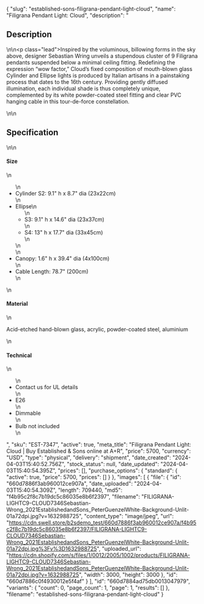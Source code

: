 {
  "slug": "established-sons-filigrana-pendant-light-cloud",
  "name": "Filigrana Pendant Light: Cloud",
  "description": "<h2>Description</h2>\n<!-- split -->\n<p class=\"lead\">Inspired by the voluminous, billowing forms in the sky above, designer Sebastian Wring unveils a stupendous cluster of 9 Filigrana pendants suspended below a minimal ceiling fitting. Redefining the expression “wow factor,” Cloud’s fixed composition of mouth-blown glass Cylinder and Ellipse lights is produced by Italian artisans in a painstaking process that dates to the 16th century. Providing gently diffused illumination, each individual shade is thus completely unique, complemented by its white powder-coated steel fitting and clear PVC hanging cable in this tour-de-force constellation.  </p>\n<!-- split -->\n<h2>Specification</h2>\n<!-- split -->\n<h4>Size</h4>\n<ul>\n<li>Cylinder S2: 9.1\" h x 8.7\" dia (23x22cm)</li>\n<li>Ellipse\n<ul>\n<li>S3: 9.1\" h x 14.6\" dia (23x37cm)</li>\n<li>S4: 13\" h x 17.7\" dia (33x45cm)</li>\n</ul>\n</li>\n<li>Canopy: 1.6\" h x 39.4\" dia (4x100cm)</li>\n<li>Cable Length: 78.7\" (200cm)</li>\n</ul>\n<h4>Material</h4>\n<p>Acid-etched hand-blown glass, acrylic, powder-coated steel, aluminium</p>\n<h4>Technical</h4>\n<ul>\n<li>Contact us for UL details</li>\n<li>E26</li>\n<li>Dimmable</li>\n<li>Bulb not included</li>\n</ul>",
  "sku": "EST-7347",
  "active": true,
  "meta_title": "Filigrana Pendant Light: Cloud | Buy Established & Sons online at A+R",
  "price": 5700,
  "currency": "USD",
  "type": "physical",
  "delivery": "shipment",
  "date_created": "2024-04-03T15:40:52.756Z",
  "stock_status": null,
  "date_updated": "2024-04-03T15:40:54.395Z",
  "prices": [],
  "purchase_options": {
    "standard": {
      "active": true,
      "price": 5700,
      "prices": []
    }
  },
  "images": [
    {
      "file": {
        "id": "660d7886f3ab960012ce907a",
        "date_uploaded": "2024-04-03T15:40:54.309Z",
        "length": 709440,
        "md5": "f4b95c2f8c7b19dc5c86035e8b6f2397",
        "filename": "FILIGRANA-LIGHTC9-CLOUD7346Sebastian-Wrong_2021EstablishedandSons_PeterGuenzelWhite-Background-Unlit-01a72dpi.jpg?v=1632988725",
        "content_type": "image/jpeg",
        "url": "https://cdn.swell.store/b2sdemo_test/660d7886f3ab960012ce907a/f4b95c2f8c7b19dc5c86035e8b6f2397/FILIGRANA-LIGHTC9-CLOUD7346Sebastian-Wrong_2021EstablishedandSons_PeterGuenzelWhite-Background-Unlit-01a72dpi.jpg%3Fv%3D1632988725",
        "uploaded_url": "https://cdn.shopify.com/s/files/1/0012/2005/1002/products/FILIGRANA-LIGHTC9-CLOUD7346Sebastian-Wrong_2021EstablishedandSons_PeterGuenzelWhite-Background-Unlit-01a72dpi.jpg?v=1632988725",
        "width": 3000,
        "height": 3000
      },
      "id": "660d7886c0f4930012e5f4af"
    }
  ],
  "id": "660d7884ad75db0013047979",
  "variants": {
    "count": 0,
    "page_count": 1,
    "page": 1,
    "results": []
  },
  "filename": "established-sons-filigrana-pendant-light-cloud"
}